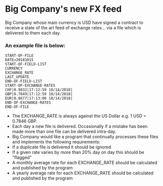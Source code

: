 # Big Company's new FX feed
Big Company whose main currency is USD have signed a contract to receive a state of the art feed of exchange rates... via a file which is delivered to
them each day.
### An example file is below:
````
START-OF-FILE
DATE=20181015
START-OF-FIELD-LIST
CURRENCY
EXCHANGE_RATE
LAST_UPDATE
END-OF-FIELD-LIST
START-OF-EXCHANGE-RATES
CHF|0.9832|17:12:59 10/14/2018|
GBP|0.7849|17:12:59 10/14/2018|
EUR|0.8677|17:13:00 10/14/2018|
END-OF-EXCHANGE-RATES
END-OF-FILE
````
- The EXCHANGE_RATE is always against the US Dollar e.g. 1 USD = 0.7846 GBP.
- Each day a new file is delivered. Occasionally if a mistake has been made more than one file can be delivered intra-day.
- Big Company would like a program that continually processes these files and implements the following requirements:
- If a duplicate file is delivered it should be ignored
- If a given rate varies by more than 20% day on day this should be "flagged"
- A monthly average rate for each EXCHANGE_RATE should be calculated and published by the program
- A yearly average rate for each EXCHANGE_RATE should be calculated and published by the program
